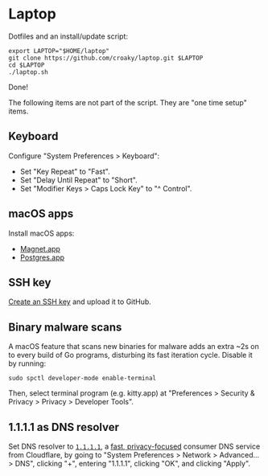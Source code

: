 # Laptop

Dotfiles and an install/update script:

```
export LAPTOP="$HOME/laptop"
git clone https://github.com/croaky/laptop.git $LAPTOP
cd $LAPTOP
./laptop.sh
```

Done!

The following items are not part of the script.
They are "one time setup" items.

## Keyboard

Configure "System Preferences > Keyboard":

- Set "Key Repeat" to "Fast".
- Set "Delay Until Repeat" to "Short".
- Set "Modifier Keys > Caps Lock Key" to "^ Control".

## macOS apps

Install macOS apps:

- [Magnet.app](https://apps.apple.com/us/app/magnet/id441258766?mt=12)
- [Postgres.app](https://postgresapp.com/)

## SSH key

[Create an SSH key](https://dancroak.com/ssh-ed25519)
and upload it to GitHub.

## Binary malware scans

A macOS feature that scans new binaries for malware
adds an extra ~2s on to every build of Go programs,
disturbing its fast iteration cycle. Disable it by running:

```
sudo spctl developer-mode enable-terminal
```

Then, select terminal program (e.g. kitty.app)
at "Preferences > Security & Privacy > Privacy > Developer Tools".

## 1.1.1.1 as DNS resolver

Set DNS resolver to [`1.1.1.1`](https://1.1.1.1),
a [fast, privacy-focused](https://blog.cloudflare.com/announcing-1111/)
consumer DNS service from Cloudflare,
by going to "System Preferences > Network > Advanced... > DNS",
clicking "+", entering "1.1.1.1", clicking "OK",
and clicking "Apply".
